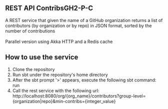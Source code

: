   <h2>REST API ContribsGH2-P-C</h2>
      A REST service that given the name of a GitHub organization returns a list of contributors 
      (by organization or by repo) in JSON format, sorted by the number of contributions
      <br/>
      <br/>
      Parallel version using Akka HTTP and a Redis cache
      <br/>

  <h2>How to use the service</h2>
      <ol>
        <li>
          Clone the repository
        </li>
        <li>
          Run sbt under the repository's home directory
        </li>
        <li>
          After the sbt prompt '>' appears, execute the following sbt command:
        <br/>
          run
        </li>
        <li>
          Call the rest service with the following url:
          <br/>
          http://localhost:8080/org/{org_name}/contributors?group-level={organization|repo}&min-contribs={integer_value}
        </li>
      </ol>
